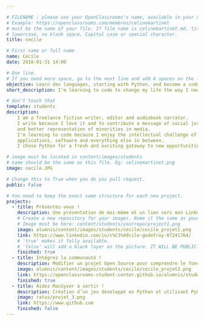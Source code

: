 ```yaml
---

# FILENAME : please use your OpenClassrooms's name, available in your url.
# Example: https://openclassrooms.com/membres/celinemartinet
# must be the name of your file. If file name is celinemartinet.md, title is celinemartinet.
# lowercase, no blank space, Capital case or special character.
title: cecile

# First name or full name
name: Cécile
date: 2018-01-31 14:00

# One line.
# If you need more space, go to the next line and add 4 spaces on the left, as in 'description'.
objective: Learn dev languages, starting with Python, and become a code writer by day and a fiction writer by night. 
short_description: I'm learning to code to change my life the way I need it to be so I can do more of what I love.

# don't touch that
template: students
description:
    I am a freelance fiction writer, editor and audiobook narrator.
    I write because I love it and to contribute a message of social justice
    and better representation of minorities in media.
    I'm learning to code because I enjoy the intellectual challenge of developing
    applications, software and everything else in between.
    I chose Python for a fresh and exciting gateway to new opportunities.

# image must be located in content/images/students
# name should be the same as this file. Eg: celinemartinet.png
image: cecile.JPG

# Change this to True when you do you pull request.
public: False

# You need to keep the exact same structure for each new project.
projects:
  - title: Présentez-vous !
    description: Une présentation de moi-même et un lien vers mon LinkedIn.
    # Create a new repository for your images. Name it the same as your nickname and profile picture.
    # Image must be here: content/students/yourrepo/project1.png
    image: alumnis/content/images/students/cecile/cecile_projet1.png
    link: https://www.linkedin.com/in/c%C3%A9cile-godefroy-87241764/
    # 'true' makes it fully available.
    # 'false' will add a black layer on the picture. IT WILL BE PUBLIC!
    finished: true
  - title: Intégrez la communauté !
    description: Modifier un projet Open Source pour comprendre le fonctionnement de Git, de Github et des pull requests. 
    image: alumnis/content/images/students/cecile/cecile_projet2.png
    link: https://openclassrooms-student-center.github.io/alumnis/students/cecile.html
    finished: true
  - title: Aidez MacGyver à sortir !
    description: Création d’un jeu développé en Python et utilisant PyGame.
    image: ratus/projet_3.png
    link: https://www.github.com
    finished: false
---
```

